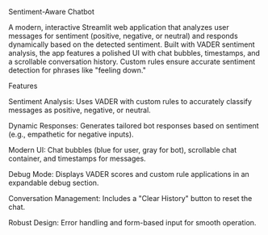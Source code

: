 Sentiment-Aware Chatbot

A modern, interactive Streamlit web application that analyzes user messages for sentiment (positive, negative, or neutral) and responds dynamically based on the detected sentiment. Built with VADER sentiment analysis, the app features a polished UI with chat bubbles, timestamps, and a scrollable conversation history. Custom rules ensure accurate sentiment detection for phrases like "feeling down."

Features

Sentiment Analysis: Uses VADER with custom rules to accurately classify messages as positive, negative, or neutral.

Dynamic Responses: Generates tailored bot responses based on sentiment (e.g., empathetic for negative inputs).

Modern UI: Chat bubbles (blue for user, gray for bot), scrollable chat container, and timestamps for messages.

Debug Mode: Displays VADER scores and custom rule applications in an expandable debug section.

Conversation Management: Includes a "Clear History" button to reset the chat.

Robust Design: Error handling and form-based input for smooth operation.
